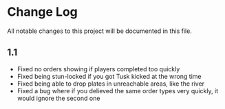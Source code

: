 # Change Log
All notable changes to this project will be documented in this file.

## 1.1
- Fixed no orders showing if players completed too quickly
- Fixed being stun-locked if you got Tusk kicked at the wrong time
- Fixed being able to drop plates in unreachable areas, like the river
- Fixed a bug where if you delieved the same order types very quickly, it would ignore the second one